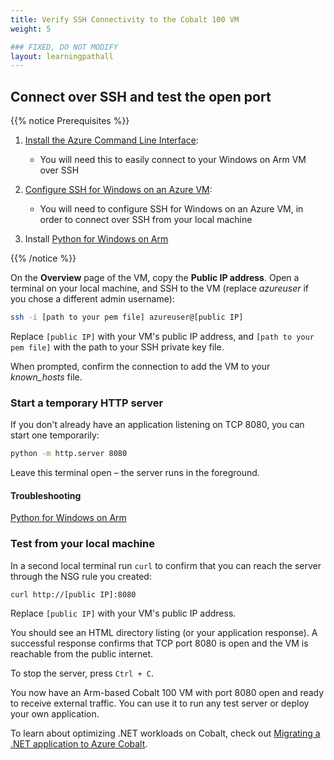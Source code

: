 ```yaml
---
title: Verify SSH Connectivity to the Cobalt 100 VM
weight: 5

### FIXED, DO NOT MODIFY
layout: learningpathall
---
```


## Connect over SSH and test the open port

{{% notice Prerequisites %}}

1. [Install the Azure Command Line Interface](https://learn.microsoft.com/en-us/cli/azure/install-azure-cli?view=azure-cli-latest):
   
   * You will need this to easily connect to your Windows on Arm VM over SSH

2. [Configure SSH for Windows on an Azure VM](https://learn.microsoft.com/en-us/azure/virtual-machines/windows/connect-ssh?tabs=azurecli):

   * You will need to configure SSH for Windows on an Azure VM, in order to connect over SSH from your local machine

3. Install [Python for Windows on Arm](https://learn.arm.com/install-guides/py-woa/)

{{% /notice %}}

On the **Overview** page of the VM, copy the **Public IP address**. Open a terminal on your local machine, and SSH to the VM (replace *azureuser* if you chose a different admin username):

```bash
ssh -i [path to your pem file] azureuser@[public IP]
```

Replace `[public IP]` with your VM's public IP address, and `[path to your pem file]` with the path to your SSH private key file.

When prompted, confirm the connection to add the VM to your *known_hosts* file.

### Start a temporary HTTP server

If you don't already have an application listening on TCP 8080, you can start one temporarily:

```bash
python -m http.server 8080
```

Leave this terminal open – the server runs in the foreground.

#### Troubleshooting
[Python for Windows on Arm](https://learn.arm.com/install-guides/py-woa/)

### Test from your local machine

In a second local terminal run `curl` to confirm that you can reach the server through the NSG rule you created:

```bash
curl http://[public IP]:8080
```

Replace `[public IP]` with your VM's public IP address.

You should see an HTML directory listing (or your application response). A successful response confirms that TCP port 8080 is open and the VM is reachable from the public internet.

To stop the server, press `Ctrl + C`.

You now have an Arm-based Cobalt 100 VM with port 8080 open and ready to receive external traffic. You can use it to run any test server or deploy your own application. 

To learn about optimizing .NET workloads on Cobalt, check out [Migrating a .NET application to Azure Cobalt](../../dotnet-migration/).